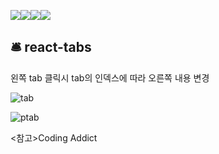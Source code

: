 <img src="https://img.shields.io/badge/react-61DAFB?style=for-the-badge&logo=react&logoColor=black"><img src="https://img.shields.io/badge/javascript-F7DF1E?style=for-the-badge&logo=javascript&logoColor=black"><img src="https://img.shields.io/badge/html-E34F26?style=for-the-badge&logo=html5&logoColor=white"><img src="https://img.shields.io/badge/css-1572B6?style=for-the-badge&logo=css3&logoColor=white">

## 🛎 react-tabs

왼쪽 tab 클릭시 tab의 인덱스에 따라 오른쪽 내용 변경

![tab](https://user-images.githubusercontent.com/74355328/131214095-8b67614e-9eaa-41e9-b89e-34750a45ee00.png)

![ptab](https://user-images.githubusercontent.com/74355328/147473768-43f9db65-513d-4898-8a20-403e8b17779f.gif)


<참고>Coding Addict
